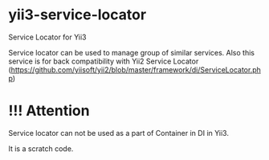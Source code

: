 # yii3-service-locator
Service Locator for Yii3

Service locator can be used to manage group of similar services.
Also this service is for back compatibility with Yii2 Service Locator (https://github.com/yiisoft/yii2/blob/master/framework/di/ServiceLocator.php)

# !!! Attention  
Service locator can not be used as a part of Container in DI in Yii3.

It is a scratch code.

